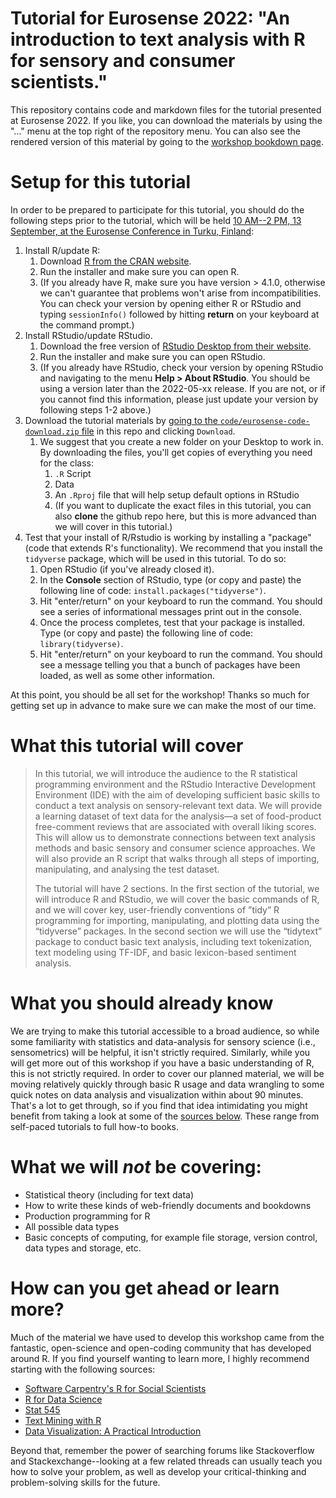 # Tutorial for Eurosense 2022: "An introduction to text analysis with R for sensory and consumer scientists."

This repository contains code and markdown files for the tutorial presented at Eurosense 2022.  If you like, you can download the materials by using the "..." menu at the top right of the repository menu.  You can also see the rendered version of this material by going to the [workshop bookdown page](https://jlahne.github.io/eurosense-tutorial-2022/).

# Setup for this tutorial

In order to be prepared to participate for this tutorial, you should do the following steps prior to the tutorial, which will be held [10 AM--2 PM, 13 September, at the Eurosense Conference in Turku, Finland](https://www.eurosense.elsevier.com/Sensometrics.asp):

1.  Install R/update R:
    1.  Download [R from the CRAN website](https://cran.r-project.org/).
    1.  Run the installer and make sure you can open R.
    2.  (If you already have R, make sure you have version > 4.1.0, otherwise we can't guarantee that problems won't arise from incompatibilities.  You can check your version by opening either R or RStudio and typing `sessionInfo()` followed by hitting **return** on your keyboard at the command prompt.)
2. Install RStudio/update RStudio.
    1.  Download the free version of [RStudio Desktop from their website](https://www.rstudio.com/products/rstudio/download/#download).
    2.  Run the installer and make sure you can open RStudio.
    3.  (If you already have RStudio, check your version by opening RStudio and navigating to the menu **Help > About RStudio**.  You should be using a version later than the 2022-05-xx release.  If you are not, or if you cannot find this information, please just update your version by following steps 1-2 above.)
3.  Download the tutorial materials by [going to the `code/eurosense-code-download.zip` file](https://github.com/jlahne/eurosense-tutorial-2022/blob/main/code/eurosense-code-download.zip) in this repo and clicking `Download`.
    1.  We suggest that you create a new folder on your Desktop to work in.  By downloading the files, you'll get copies of everything you need for the class:
        1.  `.R` Script
        2.  Data
        3.  An `.Rproj` file that will help setup default options in RStudio
        4. (If you want to duplicate the exact files in this tutorial, you can also **clone** the github repo here, but this is more advanced than we will cover in this tutorial.)
4.  Test that your install of R/Rstudio is working by installing a "package" (code that extends R's functionality).  We recommend that you install the `tidyverse` package, which will be used in this tutorial.  To do so:
    1.  Open RStudio (if you've already closed it).
    2.  In the **Console** section of RStudio, type (or copy and paste) the following line of code: `install.packages("tidyverse")`.
    3.  Hit "enter/return" on your keyboard to run the command.  You should see a series of informational messages print out in the console.
    4.  Once the process completes, test that your package is installed.  Type (or copy and paste) the following line of code: `library(tidyverse)`.
    5.  Hit "enter/return" on your keyboard to run the command.  You should see a message telling you that a bunch of packages have been loaded, as well as some other information.
    
At this point, you should be all set for the workshop!  Thanks so much for getting set up in advance to make sure we can make the most of our time.

# What this tutorial will cover

> In this tutorial, we will introduce the audience to the R statistical programming environment and the RStudio Interactive Development Environment (IDE) with the aim of developing sufficient basic skills to conduct a text analysis on sensory-relevant text data. We will provide a learning dataset of text data for the analysis—a set of food-product free-comment reviews that are associated with overall liking scores. This will allow us to demonstrate connections between text analysis methods and basic sensory and consumer science approaches. We will also provide an R script that walks through all steps of importing, manipulating, and analysing the test dataset.
>
> The tutorial will have 2 sections. In the first section of the tutorial, we will introduce R and RStudio, we will cover the basic commands of R, and we will cover key, user-friendly conventions of ”tidy” R programming for importing, manipulating, and plotting data using the “tidyverse” packages. In the second section we will use the “tidytext” package to conduct basic text analysis, including text tokenization, text modeling using TF-IDF, and basic lexicon-based sentiment analysis.

# What you should already know

We are trying to make this tutorial accessible to a broad audience, so while some familiarity with statistics and data-analysis for sensory science (i.e., sensometrics) will be helpful, it isn't strictly required.  Similarly, while you will get more out of this workshop if you have a basic understanding of R, this is not strictly required.  In order to cover our planned material, we will be moving relatively quickly through basic R usage and data wrangling to some quick notes on data analysis and visualization within about 90 minutes.  That's a lot to get through, so if you find that idea intimidating you might benefit from taking a look at some of the [sources below](#how-can-you-get-ahead-or-learn-more).  These range from self-paced tutorials to full how-to books.

# What we will *not* be covering:

* Statistical theory (including for text data)
* How to write these kinds of web-friendly documents and bookdowns
* Production programming for R
* All possible data types
* Basic concepts of computing, for example file storage, version control, data types and storage, etc.

# How can you get ahead or learn more?

Much of the material we have used to develop this workshop came from the fantastic, open-science and open-coding community that has developed around R.  If you find yourself wanting to learn more, I highly recommend starting with the following sources:

*  [Software Carpentry's R for Social Scientists](https://datacarpentry.org/r-socialsci/)
*  [R for Data Science](https://r4ds.had.co.nz/)
*  [Stat 545](https://stat545.com/)
*  [Text Mining with R](https://www.tidytextmining.com/)
*  [Data Visualization: A Practical Introduction](https://socviz.co/)

Beyond that, remember the power of searching forums like Stackoverflow and Stackexchange--looking at a few related threads can usually teach you how to solve your problem, as well as develop your critical-thinking and problem-solving skills for the future.
